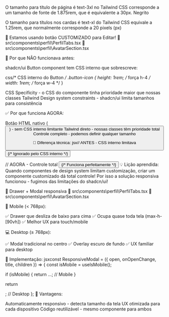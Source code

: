 
O tamanho para título de página é text-3xl no Tailwind CSS corresponde a um tamanho de fonte de 1.875rem, que é equivalente a 30px. Negrito

O tamanho para títulos nos cardas é text-xl do Tailwind CSS equivale a 1.25rem, que normalmente corresponde a 20 pixels (px)

🎯 Estamos usando botão CUSTOMIZADO para Editar!
🎯 src\components\perfil\PerfilTabs.tsx
🎯 src\components\perfil\AvatarSection.tsx

🚫 Por que NÃO funcionava antes:

shadcn/ui Button component tem CSS interno que sobrescreve:

css/* CSS interno do Button */
.button-icon {
  height: 1rem; /* força h-4 */
  width: 1rem;  /* força w-4 */
}

CSS Specificity - o CSS do componente tinha prioridade maior que nossas classes Tailwind
Design system constraints - shadcn/ui limita tamanhos para consistência

✅ Por que funciona AGORA:

Botão HTML nativo (<button>) - sem CSS interno limitante
Tailwind direto - nossas classes têm prioridade total
Controle completo - podemos definir qualquer tamanho

🔧 Diferença técnica:
jsx// ANTES - CSS interno limitava
<Button size="icon">
  <Edit className="h-6 w-6" /> {/* Ignorado pelo CSS interno */}
</Button>

// AGORA - Controle total
<button className="...">
  <Edit className="h-6 w-6" /> {/* Funciona perfeitamente */}
</button>
💡 Lição aprendida:
Quando componentes de design system limitam customização, criar um componente customizado dá total controle!
Por isso a solução responsiva funcionou - fugimos das limitações do shadcn/ui! 


🎯 Drawer + Modal responsiva
🎯 src\components\perfil\PerfilTabs.tsx
🎯 src\components\perfil\AvatarSection.tsx

📱 Mobile (< 768px):

✅ Drawer que desliza de baixo para cima
✅ Ocupa quase toda tela (max-h-[90vh])
✅ Melhor UX para touch/mobile

💻 Desktop (≥ 768px):

✅ Modal tradicional no centro
✅ Overlay escuro de fundo
✅ UX familiar para desktop

🔧 Implementação:
jsxconst ResponsiveModal = ({ open, onOpenChange, title, children }) => {
  const isMobile = useIsMobile();

  if (isMobile) {
    return <Drawer>...</Drawer>; // Mobile
  }
  
  return <Dialog>...</Dialog>; // Desktop
};
🚀 Vantagens:

Automaticamente responsivo - detecta tamanho da tela
UX otimizada para cada dispositivo
Código reutilizável - mesmo componente para ambos